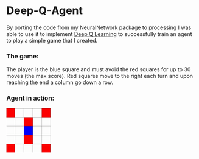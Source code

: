 # Deep-Q-Agent
By porting the code from my NeuralNetwork package to processing I was able to use it to implement [Deep Q Learning](https://en.wikipedia.org/wiki/Q-learning#Deep_Q-learning)
to successfully train an agent to play a simple game that I created.

### The game: 
The player is the blue square and must avoid the red squares for up to 30 moves (the max score). Red squares move to the right each turn
and upon reaching the end a column go down a row.

### Agent in action:

![Agent in action:](https://raw.githubusercontent.com/GriffinMcLennan/Deep-Q-Agent/master/example.gif)
